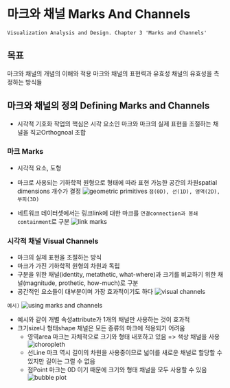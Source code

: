 마크와 채널 Marks And Channels
===

`Visualization Analysis and Design. Chapter 3 'Marks and Channels'`

목표
---
마크와 채널의 개념의 이해와 적용
마크와 채널의 표현력과 유효성
채널의 유효성을 측정하는 방식들


마크와 채널의 정의 Defining Marks and Channels
---
- 시각적 기호화 작업의 핵심은 시각 요소인 마크와 마크의 실제 표현을 조절하는 채널을 직교Orthognoal 조합

### 마크 Marks
- 시각적 요소, 도형
- 마크로 사용되는 기하학적 원형으로 형태에 따라 표현 가능한 공간의 차원spatial dimensions 개수가 결정
![geometric primitives](https://cloud.githubusercontent.com/assets/253408/18578797/f0453702-7c2c-11e6-8bbf-353b48543727.png)
`점(0D), 선(1D), 영역(2D), 부피(3D)`

- 네트워크 데이터셋에서는 링크link에 대한 마크를 `연결connection과 봉쇄containment`로 구분
![link marks](https://cloud.githubusercontent.com/assets/253408/18579623/c8e8b922-7c31-11e6-9153-f5ffe132c89a.png)

### 시각적 채널 Visual Channels
- 마크의 실제 표현을 조절하는 방식
- 마크가 가진 기하학적 원형의 차원과 독립
- 구분을 위한 채널(identity, metathetic, what-where)과 크기를 비교하기 위한 채널(magnitude, prothetic, how-much)로 구분
- 공간적인 요소들이 대부분이며 가장 효과적이기도 하다
![visual channels](https://cloud.githubusercontent.com/assets/253408/18579283/bb30fb48-7c2f-11e6-8f7b-c250c060e89c.png)

`예시)`
![using marks and channels](https://cloud.githubusercontent.com/assets/253408/18579334/08a3f81c-7c30-11e6-8432-2fd40d78da77.png)

- 예시와 같이 개별 속성attribute가 1개의 채널만 사용하는 것이 효과적
- 크기size나 형태shape 채널은 모든 종류의 마크에 적용되기 어려움
  - 영역area 마크는 자체적으로 크기와 형태 내포하고 있음 => 색상 채널을 사용
![choropleth](http://indiemapper.com/app/images/unclassed_choropleth_map.jpg)
  - 선Line 마크 역시 길이의 차원을 사용중이므로 넓이를 새로운 채널로 할당할 수 있지만 길이는 그럴 수 없음
  - 점Point 마크는 0D 이기 때문에 크기와 형태 채널을 모두 사용할 수 있음
  ![bubble plot](https://plot.ly/~cimar/211.png)
